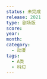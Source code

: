 ```yaml
---
status: 未完成
release: 2021
type: 剧场版
score:
year:
month:
category:
  - 动漫
tags:
  - A类
  - 科幻
---
```

